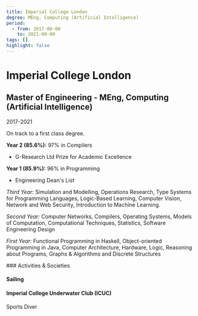 ```yaml
---
title: Imperial College London
degree: MEng, Computing (Artificial Intelligence)
period:
  - from: 2017-00-00
    to: 2021-00-00
tags: []
highlight: false
---
```


# Imperial College London
## Master of Engineering - MEng, Computing (Artificial Intelligence)

2017-2021

On track to a first class degree.

**Year 2 (85.6%):** 97% in Compilers
- G-Research Ltd Prize for Academic Excellence

**Year 1 (85.9%):** 96% in Programming
- Engineering Dean's List

*Third Year:*
Simulation and Modelling, Operations Research, Type Systems for Programming Languages, Logic-Based Learning, Computer Vision, Network and Web Security, Introduction to Machine Learning.

*Second Year:* Computer Networks, Compilers, Operating Systems, Models of Computation, Computational Techniques, Statistics, Software Engineering Design

*First Year:* Functional Programming in Haskell, Object-oriented Programming in Java, Computer Architecture, Hardware, Logic, Reasoning about Programs, Graphs & Algorithms and Discrete Structures


### Activities & Societies

#### Sailing

#### Imperial College Underwater Club (ICUC)
Sports Diver

